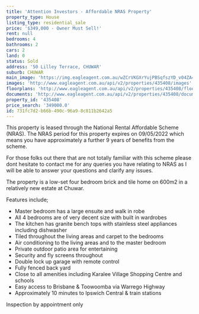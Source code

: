 ```yaml
---
title: 'Attention Investors - Affordable NRAS Property'
property_type: House
listing_type: residential_sale
price: '$349,000 - Owner Must Sell!'
rent: null
bedrooms: 4
bathrooms: 2
cars: 2
land: 0
status: Sold
address: '50 Lilley Terrace, CHUWAR'
suburb: CHUWAR
main_image: 'https://img.eagleagent.com.au/wZCrVKGXrYujPBSqfszYD_v04ZA=/1280x854/smart/https://s3-us-west-2.amazonaws.com/eagleagent-orig/images/6824244/113760071-image-M.jpg'
images: 'http://www.eagleagent.com.au/api/v2/properties/435408/images'
floorplans: 'http://www.eagleagent.com.au/api/v2/properties/435408/floorplans'
documents: 'http://www.eagleagent.com.au/api/v2/properties/435408/documents'
property_id: '435408'
price_search: '349000.0'
id: 731fc7d2-b66b-490c-96a9-8c811b2642a5
---
```

This property is leased through the National Rental Affordable Scheme (NRAS). The NRAS period for this property expires on 09/05/2022 which means you have approximately a further 9 years of benefits from the scheme.

For those folks out there that are not totally familiar with this scheme please dont hesitate to contact me for any queries you have relating to NRAS as I will be able to answer your questions and clarify any issues.

The property is a low-set four bedroom brick and tile home on 600m2 in a relatively new estate at Chuwar.

Features include;
*  Master bedroom has a large ensuite and walk in robe
*  All 4 bedrooms are of very decent size with built in wardrobes
*  The kitchen has granite bench tops with stainless steel appliances including dishwasher
*  Tiled throughout the living areas and carpet to the bedrooms
*  Air conditioning to the living areas and to the master bedroom
*  Private outdoor patio area for entertaining
*  Security and fly screens throughout
*  Double lock up garage with remote control
*  Fully fenced back yard
*  Close to all amenities including Karalee Village Shopping Centre and schools
*  Easy access to Brisbane & Toowoomba via Warrego Highway
*  Approximately 10 minutes to Ipswich Central & train stations

Inspection by appointment only